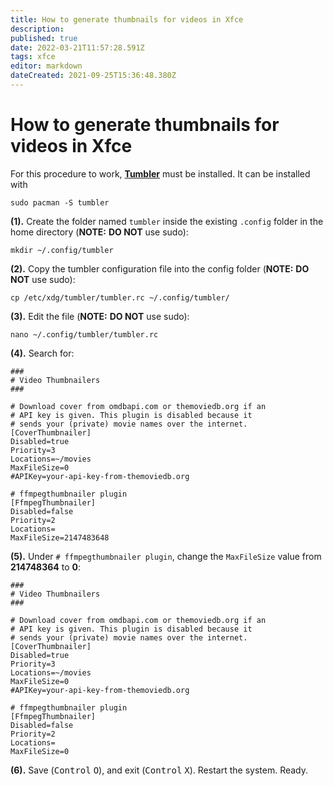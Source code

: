 ```yaml
---
title: How to generate thumbnails for videos in Xfce
description: 
published: true
date: 2022-03-21T11:57:28.591Z
tags: xfce
editor: markdown
dateCreated: 2021-09-25T15:36:48.380Z
---
```


# How to generate thumbnails for videos in Xfce

For this procedure to work, [**Tumbler**](https://archlinux.org/packages/extra/x86_64/tumbler/) must be installed. It can be installed with
```
sudo pacman -S tumbler
```

**(1).** Create the folder named `tumbler` inside the existing `.config` folder in the home directory (**NOTE:** **DO NOT** use sudo):

```
mkdir ~/.config/tumbler
```

**(2).** Copy the tumbler configuration file into the config folder (**NOTE:** **DO NOT** use sudo):

```
cp /etc/xdg/tumbler/tumbler.rc ~/.config/tumbler/
```

**(3).** Edit the file (**NOTE:** **DO NOT** use sudo):

```
nano ~/.config/tumbler/tumbler.rc
```

**(4).** Search for:

```
###
# Video Thumbnailers
###

# Download cover from omdbapi.com or themoviedb.org if an
# API key is given. This plugin is disabled because it
# sends your (private) movie names over the internet.
[CoverThumbnailer]
Disabled=true
Priority=3
Locations=~/movies
MaxFileSize=0
#APIKey=your-api-key-from-themoviedb.org

# ffmpegthumbnailer plugin
[FfmpegThumbnailer]
Disabled=false
Priority=2
Locations=
MaxFileSize=2147483648
```

**(5).** Under `# ffmpegthumbnailer plugin`, change the `MaxFileSize` value from **214748364** to **0**:

```
###
# Video Thumbnailers
###

# Download cover from omdbapi.com or themoviedb.org if an
# API key is given. This plugin is disabled because it
# sends your (private) movie names over the internet.
[CoverThumbnailer]
Disabled=true
Priority=3
Locations=~/movies
MaxFileSize=0
#APIKey=your-api-key-from-themoviedb.org

# ffmpegthumbnailer plugin
[FfmpegThumbnailer]
Disabled=false
Priority=2
Locations=
MaxFileSize=0
```

**(6).** Save (<kbd>Control</kbd> <kbd>O</kbd>), and exit (<kbd>Control</kbd> <kbd>X</kbd>). Restart the system. Ready.